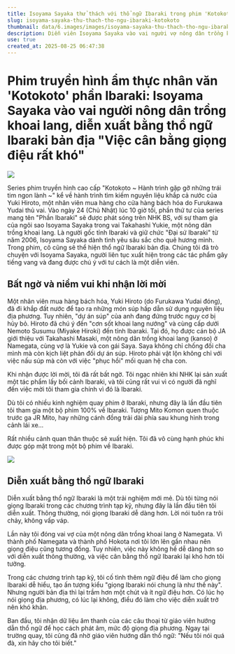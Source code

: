 ```yaml
---
title: Isoyama Sayaka thử thách với thổ ngữ Ibaraki trong phim 'Kotokoto'
slug: isoyama-sayaka-thu-thach-tho-ngu-ibaraki-kotokoto
thumbnail: data/6.images/images/isoyama-sayaka-thu-thach-tho-ngu-ibaraki-kotokoto.webp
description: Diễn viên Isoyama Sayaka vào vai người vợ nông dân trồng khoai lang trong phim truyền hình 'Kotokoto' phần Ibaraki và chia sẻ về thách thức khi diễn xuất bằng thổ ngữ Ibaraki bản địa.
use: true
created_at: 2025-08-25 06:47:38
---
```


# Phim truyền hình ẩm thực nhân văn 'Kotokoto' phần Ibaraki: Isoyama Sayaka vào vai người nông dân trồng khoai lang, diễn xuất bằng thổ ngữ Ibaraki bản địa "Việc cân bằng giọng điệu rất khó"

![](/images/20250824-00018409-fujinjp-000-1-view.webp)

Series phim truyền hình cao cấp "Kotokoto ~ Hành trình gặp gỡ những trái tim ngon lành ~" kể về hành trình tìm kiếm nguyên liệu khắp cả nước của Yuki Hiroto, một nhân viên mua hàng cho cửa hàng bách hóa do Furukawa Yudai thủ vai. Vào ngày 24 (Chủ Nhật) lúc 10 giờ tối, phần thứ tư của series mang tên "Phần Ibaraki" sẽ được phát sóng trên NHK BS, với sự tham gia của ngôi sao Isoyama Sayaka trong vai Takahashi Yukie, một nông dân trồng khoai lang. Là người gốc tỉnh Ibaraki và giữ chức "Đại sứ Ibaraki" từ năm 2006, Isoyama Sayaka dành tình yêu sâu sắc cho quê hương mình. Trong phim, cô cũng sẽ thể hiện thổ ngữ Ibaraki bản địa. Chúng tôi đã trò chuyện với Isoyama Sayaka, người liên tục xuất hiện trong các tác phẩm gây tiếng vang và đang được chú ý với tư cách là một diễn viên.

## Bất ngờ và niềm vui khi nhận lời mời

Một nhân viên mua hàng bách hóa, Yuki Hiroto (do Furukawa Yudai đóng), đã đi khắp đất nước để tạo ra những món súp hấp dẫn sử dụng nguyên liệu địa phương. Tuy nhiên, "dự án súp" của anh đang đứng trước nguy cơ bị hủy bỏ. Hiroto đã chú ý đến "cơn sốt khoai lang nướng" và cùng cấp dưới Nemoto Susumu (Miyake Hiroki) đến tỉnh Ibaraki. Tại đó, họ được cán bộ JA giới thiệu với Takahashi Masaki, một nông dân trồng khoai lang (kanso) ở Namegata, cùng vợ là Yukie và con gái Saya. Saya không chỉ chống đối cha mình mà còn kịch liệt phản đối dự án súp. Hiroto phải vật lộn không chỉ với việc nấu súp mà còn với việc "phục hồi" mối quan hệ cha con.

Khi nhận được lời mời, tôi đã rất bất ngờ. Tôi ngạc nhiên khi NHK lại sản xuất một tác phẩm lấy bối cảnh Ibaraki, và tôi cũng rất vui vì có người đã nghĩ đến việc mời tôi tham gia chính vì đó là Ibaraki.

Dù tôi có nhiều kinh nghiệm quay phim ở Ibaraki, nhưng đây là lần đầu tiên tôi tham gia một bộ phim 100% về Ibaraki. Tượng Mito Komon quen thuộc trước ga JR Mito, hay những cánh đồng trải dài phía sau khung hình trong cảnh lái xe...

Rất nhiều cảnh quan thân thuộc sẽ xuất hiện. Tôi đã vô cùng hạnh phúc khi được góp mặt trong một bộ phim về Ibaraki.

![](/images/20250824-00018409-fujinjp-001-1-view.webp)

## Diễn xuất bằng thổ ngữ Ibaraki

Diễn xuất bằng thổ ngữ Ibaraki là một trải nghiệm mới mẻ. Dù tôi từng nói giọng Ibaraki trong các chương trình tạp kỹ, nhưng đây là lần đầu tiên tôi diễn xuất. Thông thường, nói giọng Ibaraki dễ dàng hơn. Lời nói tuôn ra trôi chảy, không vấp váp.

Lần này tôi đóng vai vợ của một nông dân trồng khoai lang ở Namegata. Vì thành phố Namegata và thành phố Hokota nơi tôi lớn lên gần nhau nên giọng điệu cũng tương đồng. Tuy nhiên, việc này không hề dễ dàng hơn so với diễn xuất thông thường, và việc cân bằng thổ ngữ Ibaraki lại khó hơn tôi tưởng.

Trong các chương trình tạp kỹ, tôi cố tình thêm ngữ điệu để làm cho giọng Ibaraki dễ hiểu, tạo ấn tượng kiểu "giọng Ibaraki nói chung là như thế này". Nhưng người bản địa thì lại trầm hơn một chút và ít ngữ điệu hơn. Có lúc họ nói giọng địa phương, có lúc lại không, điều đó làm cho việc diễn xuất trở nên khó khăn.

Ban đầu, tôi nhận dữ liệu âm thanh của các câu thoại từ giáo viên hướng dẫn thổ ngữ để học cách phát âm, mức độ giọng địa phương. Ngay tại trường quay, tôi cũng đã nhờ giáo viên hướng dẫn thổ ngữ: "Nếu tôi nói quá đà, xin hãy cho tôi biết."
